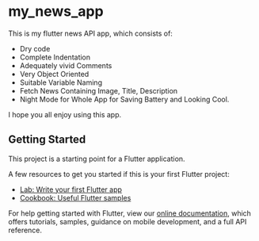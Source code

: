 # my_news_app

This is my flutter news API app, which consists of:
- Dry code
- Complete Indentation
- Adequately vivid Comments
- Very Object Oriented
- Suitable Variable Naming
- Fetch News Containing Image, Title, Description
- Night Mode for Whole App for Saving Battery and Looking Cool.

I hope you all enjoy using this app.



## Getting Started

This project is a starting point for a Flutter application.

A few resources to get you started if this is your first Flutter project:

- [Lab: Write your first Flutter app](https://flutter.dev/docs/get-started/codelab)
- [Cookbook: Useful Flutter samples](https://flutter.dev/docs/cookbook)

For help getting started with Flutter, view our
[online documentation](https://flutter.dev/docs), which offers tutorials,
samples, guidance on mobile development, and a full API reference.
